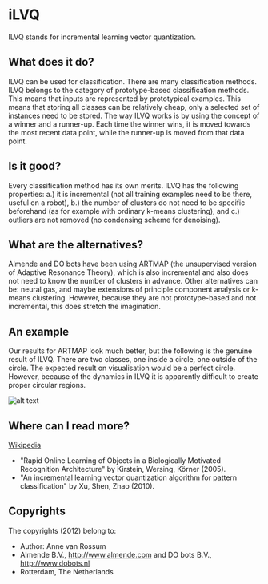 <!-- Uses markdown syntax for neat display at github -->

# iLVQ
ILVQ stands for incremental learning vector quantization.

## What does it do?
ILVQ can be used for classification. There are many classification methods. ILVQ belongs to the category of prototype-based classification methods. This means that inputs are represented by prototypical examples. This means that storing all classes can be relatively cheap, only a selected set of instances need to be stored. The way ILVQ works is by using the concept of a winner and a runner-up. Each time the winner wins, it is moved towards the most recent data point, while the runner-up is moved from that data point. 

## Is it good?
Every classification method has its own merits. ILVQ has the following properties: a.) it is incremental (not all training examples need to be there, useful on a robot), b.) the number of clusters do not need to be specific beforehand (as for example with ordinary k-means clustering), and c.) outliers are not removed (no condensing scheme for denoising).

## What are the alternatives?
Almende and DO bots have been using ARTMAP (the unsupervised version of Adaptive Resonance Theory), which is also incremental and also does not need to know the number of clusters in advance. Other alternatives can be: neural gas, and maybe extensions of principle component analysis or k-means clustering. However, because they are not prototype-based and not incremental, this does stretch the imagination.

## An example
Our results for ARTMAP look much better, but the following is the genuine result of ILVQ. There are two classes, one inside a circle, one outside of the circle. The expected result on visualisation would be a perfect circle. However, because of the dynamics in ILVQ it is apparently difficult to create proper circular regions.

![alt text](https://github.com/mrquincle/rur-builder/raw/master/doc/ilvq_circle.ppm "PPM circle")

## Where can I read more?
[Wikipedia](http://en.wikipedia.org/wiki/Learning_Vector_Quantization)
* "Rapid Online Learning of Objects in a Biologically Motivated Recognition Architecture" by Kirstein, Wersing, Körner (2005).
* "An incremental learning vector quantization algorithm for pattern classification" by Xu, Shen, Zhao (2010).

## Copyrights
The copyrights (2012) belong to:

- Author: Anne van Rossum
- Almende B.V., http://www.almende.com and DO bots B.V., http://www.dobots.nl
- Rotterdam, The Netherlands
